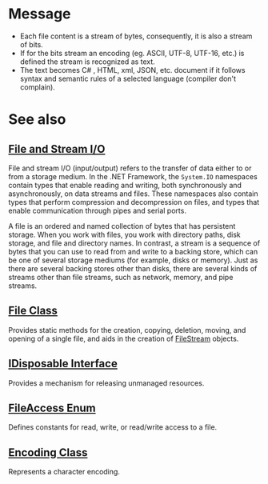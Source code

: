 <!--    //____________________________________________________________________________
    //
    //  Copyright (C) 2018, Mariusz Postol LODZ POLAND.
    //
    //  To be in touch join the community at GITTER: https://gitter.im/mpostol/TP
    //____________________________________________________________________________-->

# Message

- Each file content is a stream of bytes, consequently, it is also a stream of bits.
- If for the bits stream an encoding (eg. ASCII, UTF-8, UTF-16, etc.)  is defined the stream is recognized as text.
- The text becomes C# , HTML, xml, JSON, etc. document if it follows syntax and semantic rules of a selected language (compiler don't complain).

# See also

## [File and Stream I/O](https://docs.microsoft.com/en-us/dotnet/standard/io/index)

File and stream I/O (input/output) refers to the transfer of data either to or from a storage medium. In the .NET Framework, the `System.IO` namespaces contain types that enable reading and writing, both synchronously and asynchronously, on data streams and files. These namespaces also contain types that perform compression and decompression on files, and types that enable communication through pipes and serial ports.

A file is an ordered and named collection of bytes that has persistent storage. When you work with files, you work with directory paths, disk storage, and file and directory names. In contrast, a stream is a sequence of bytes that you can use to read from and write to a backing store, which can be one of several storage mediums (for example, disks or memory). Just as there are several backing stores other than disks, there are several kinds of streams other than file streams, such as network, memory, and pipe streams.

## [File Class](https://docs.microsoft.com/en-us/dotnet/api/system.io.file?view=netframework-4.7.2)

Provides static methods for the creation, copying, deletion, moving, and opening of a single file, and aids in the creation of [FileStream](https://docs.microsoft.com/en-us/dotnet/api/system.io.filestream?view=netframework-4.7.2) objects.

## [IDisposable Interface](https://docs.microsoft.com/en-us/dotnet/api/system.idisposable?view=netframework-4.7.2)

Provides a mechanism for releasing unmanaged resources.

## [FileAccess Enum](https://docs.microsoft.com/en-us/dotnet/api/system.io.fileaccess?view=netframework-4.7.2)

Defines constants for read, write, or read/write access to a file.

## [Encoding Class](https://docs.microsoft.com/en-us/dotnet/api/system.text.encoding?view=netframework-4.7.2)

Represents a character encoding.
